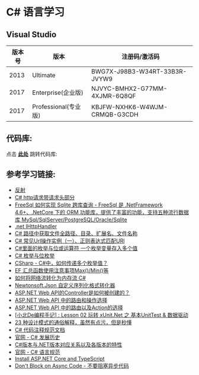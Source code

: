 # C# 语言学习

## Visual Studio

版本号 | 版本 | 注册码/激活码
---- | --- | ---
2013 | Ultimate | BWG7X-J98B3-W34RT-33B3R-JVYW9
2017 | Enterprise(企业版) | NJVYC-BMHX2-G77MM-4XJMR-6Q8QF
2017 | Professional(专业版) | KBJFW-NXHK6-W4WJM-CRMQB-G3CDH

## 代码库:

点击 **[此处](https://github.com/YellowTulipShow/CSharp)** 跳转代码库:

## 参考学习链接:

* [反射](https://baike.baidu.com/item/%E5%8F%8D%E5%B0%84/928391?fr=aladdin)
* [C# http请求带请求头部分](https://www.cnblogs.com/hvaning/p/6956254.html)
* [FreeSql 如何实现 Sqlite 跨库查询 - FreeSql 是 .NetFramework 4.6+、.NetCore 下的 ORM 功能库，提供了丰富的功能，支持五种流行数据库 MySql/SqlServer/PostgreSQL/Oracle/Sqlite](https://www.cnblogs.com/kellynic/p/10452867.html)
* [.net IHttpHandler](https://blog.csdn.net/angle860123/article/details/7976045)
* [C# 路径中获取文件全路径、目录、扩展名、文件名称](https://blog.csdn.net/yueliangge910101/article/details/81332236)
* [C# 常见Url操作实例（一）、正则表达式匹配URl](https://blog.csdn.net/u011127019/article/details/52538320)
* [C#里面的枚举与位或运算符 一个枚举变量存入多个值](https://www.cnblogs.com/ChineseMoonGod/p/5312993.html)
* [C# 枚举与位枚举](https://www.runoob.com/w3cnote/csharp-enum.html)
* [CSharp - C#中，如何传递多个枚举值？](https://kb.kutu66.com/c-Sharp/post_445541)
* [EF 汇总函数使用注意事项Max()/Min()等](https://blog.csdn.net/u011127019/article/details/61413670)
* [如何将网络流转化为内存流 C#](https://blog.csdn.net/neal1991/article/details/45333923)
* [Newtonsoft.Json 自定义序列化格式转化器](https://www.cnblogs.com/zhshlimi/p/6422613.html)
* [ASP.NET Web API的Controller是如何被创建的？](https://cloud.tencent.com/developer/article/1020494)
* [ASP.NET Web API 中的路由和操作选择](https://docs.microsoft.com/zh-cn/aspnet/web-api/overview/web-api-routing-and-actions/routing-and-action-selection)
* [ASP.NET Web API 中的路由以及Action的选择](https://blog.csdn.net/wf824284257/article/details/79491961)
* [[小北De编程手记] : Lesson 02 玩转 xUnit.Net 之 基本UnitTest & 数据驱动](https://www.cnblogs.com/NorthAlan/p/5188391.html)
* [23 种设计模式的通俗解释，虽然有点污，但是秒懂](https://mp.weixin.qq.com/s/y0hWLr9f_AfXUdhNcy-h7Q)
* [C# 代码注释规范文档](https://www.cnblogs.com/mq0036/p/6540194.html)
* [官网 - C# 发展历史](https://docs.microsoft.com/zh-cn/dotnet/csharp/whats-new/csharp-version-history)
* [C#版本与.NET版本对应关系以及各版本的特性](https://www.cnblogs.com/MingsonZheng/p/11273700.html)
* [官网 - C# 语言规范](https://docs.microsoft.com/zh-cn/dotnet/csharp/language-reference/language-specification/introduction)
* [Install ASP.NET Core and TypeScript](https://www.typescriptlang.org/docs/handbook/asp-net-core.html)
* [Don't Block on Async Code - 不要阻塞异步代码](https://blog.stephencleary.com/2012/07/dont-block-on-async-code.html)
